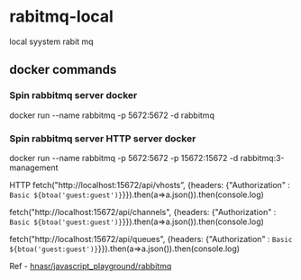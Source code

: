 # rabitmq-local

local syystem rabit mq

## docker commands

### Spin rabbitmq server docker

docker run --name rabbitmq -p 5672:5672 -d rabbitmq

### Spin rabbitmq server HTTP server docker

docker run --name rabbitmq -p 5672:5672 -p 15672:15672 -d rabbitmq:3-management

HTTP
fetch("http://localhost:15672/api/vhosts”, {headers: {"Authorization" : `Basic ${btoa('guest:guest')}`}}).then(a=>a.json()).then(console.log)

fetch("http://localhost:15672/api/channels", {headers: {"Authorization" : `Basic ${btoa('guest:guest')}`}}).then(a=>a.json()).then(console.log)

fetch("http://localhost:15672/api/queues", {headers: {"Authorization" : `Basic ${btoa('guest:guest')}`}}).then(a=>a.json()).then(console.log)

Ref - [hnasr/javascript_playground/rabbitmq](https://github.com/hnasr/javascript_playground/tree/master/rabbitmq)
